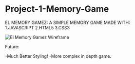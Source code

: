 # Project-1-Memory-Game

EL MEMORY GAMEZ: A SIMPLE MEMORY GAME MADE WITH:
  1.JAVASCRIPT
  2.HTML5
  3.CSS3

  ![El Memory Gamez Wireframe](https://cdn.discordapp.com/attachments/489903000966529024/1084593814859174058/wireframe.png)

  Future: 

  -Much Better Styling!
  -More complex in depth game.
